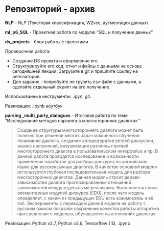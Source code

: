 # Репозиторий - архив


**NLP** - NLP (Текстовая классификация, W2vec, аугментация данных)

**ml_p6_SQL** - Проектная работа по модулю “SQL и получение данных”


**ds_projects** - блок работы с проектами

Проверочная работа: 
- Создание DS проекта и оформление его.
- Структурируйте его код, отчет и файлы с данными на основе сегодняшней лекции. Загрузите в git и пришлите ссылку на репозиторий.
- Доп задание - попробуйте не грузить csv-файл с данными, а сделайте отдельный скрипт на его получение.
 

Использованные инструменты:
.ipyn, git.

Реализация:  .ipynb ноутбук


**parsing _multi_party_dialogues** - Итоговая работа по теме "Исследование методов парсинга в многосторонних диалогах."

>Создание структуры многостороннего диалога может быть полезно 
>при решении многих задач машинного обучения: 
>понимание диалога, создание авторефератов ветвей дискуссии, 
>анализ настроений, визуализация различных ветвей 
>многостороннего диалога в пользовательском интерфейсе и пр. 
>В данной работе проводится исследование о возможности применения 
>наработок для разбора дискурса на английском языке 
>для русскоязычных диалогов. В качестве основной модели 
>используется глубокая последовательная модель для разбора 
>многосторонних диалогов. Данная модель строит дерево зависимостей 
>диалога прогнозированием отношений зависимостей между отдельными
>репликами. Выполняется поиск элементарных модулей дискурса (EDU), 
>после чего модель определяет, с каким из предыдущих EDU есть 
>взаимосвязь и её тип. Эксперименты с переводом данной модели на 
>работу с русским языком показали сохранение качества работы 
>алгоритма при сравнении с моделью, обучавшейся на англискийх диалогах.

Реализация:  Python v2.7, Python v3.6, Tensorflow 1.13, .ipynb


